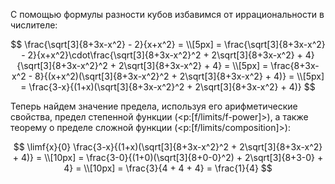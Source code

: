 С помощью формулы разности кубов избавимся от иррациональности в числителе:

$$ \frac{\sqrt[3]{8+3x-x^2} - 2}{x+x^2} = \\[5px] = \frac{\sqrt[3]{8+3x-x^2} - 2}{x+x^2}\cdot\frac{\sqrt[3]{8+3x-x^2}^2 + 2\sqrt[3]{8+3x-x^2} + 4}{\sqrt[3]{8+3x-x^2}^2 + 2\sqrt[3]{8+3x-x^2} + 4} = \\[5px] = \frac{8+3x-x^2 - 8}{(x+x^2)(\sqrt[3]{8+3x-x^2}^2 + 2\sqrt[3]{8+3x-x^2} + 4)} = \\[5px] = \frac{3-x}{(1+x)(\sqrt[3]{8+3x-x^2}^2 + 2\sqrt[3]{8+3x-x^2} + 4)} $$

Теперь найдем значение предела, используя его арифметические свойства, предел степенной функции (<p:[f/limits/f-power]>), а также теорему о пределе сложной функции (<p:[f/limits/composition]>):

$$ \limf{x}{0} \frac{3-x}{(1+x)(\sqrt[3]{8+3x-x^2}^2 + 2\sqrt[3]{8+3x-x^2} + 4)} = \\[10px] = \frac{3-0}{(1+0)(\sqrt[3]{8+0-0}^2) + 2\sqrt[3]{8+3-0} + 4} = \\[10px] = \frac{3}{4 + 4 + 4} = \frac{1}{4} $$